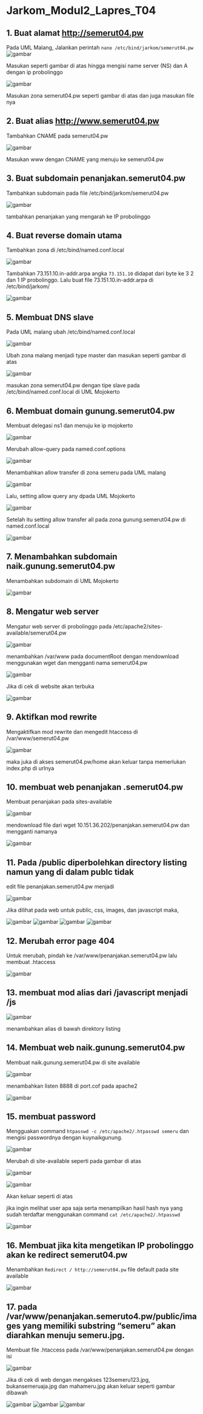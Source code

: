 # Jarkom_Modul2_Lapres_T04

## 1. Buat alamat http://semerut04.pw 

Pada UML Malang, Jalankan perintah `nano /etc/bind/jarkom/semerut04.pw`
![gambar](https://user-images.githubusercontent.com/55182321/99148818-7c891d80-26bc-11eb-9bb4-269653957860.png)

Masukan seperti gambar di atas hingga mengisi name server (NS) dan A dengan ip probolinggo

![gambar](https://user-images.githubusercontent.com/55182321/99148899-151f9d80-26bd-11eb-86bd-0cee16d3863f.png)

Masukan zona semerut04.pw seperti gambar di atas dan juga masukan file nya

## 2. Buat alias http://www.semerut04.pw

Tambahkan CNAME pada semerut04.pw

![gambar](https://user-images.githubusercontent.com/55182321/99148818-7c891d80-26bc-11eb-9bb4-269653957860.png)

Masukan www dengan CNAME yang menuju ke semerut04.pw

## 3. Buat subdomain penanjakan.semerut04.pw

Tambahkan subdomain pada file /etc/bind/jarkom/semerut04.pw

![gambar](https://user-images.githubusercontent.com/55182321/99148818-7c891d80-26bc-11eb-9bb4-269653957860.png)

tambahkan penanjakan yang mengarah ke IP probolinggo

## 4. Buat reverse domain utama

Tambahkan zona di /etc/bind/named.conf.local

![gambar](https://user-images.githubusercontent.com/55182321/99149125-b9eeaa80-26be-11eb-80b3-d36e7a471f0a.png)

Tambahkan 73.151.10.in-addr.arpa angka `73.151.10` didapat dari byte ke 3 2 dan 1 IP probolinggo. Lalu buat file 73.151.10.in-addr.arpa di /etc/bind/jarkom/

![gambar](https://user-images.githubusercontent.com/55182321/99149212-37b2b600-26bf-11eb-8909-c665ee351fb1.png)

## 5. Membuat DNS slave

Pada UML malang ubah  /etc/bind/named.conf.local

![gambar](https://user-images.githubusercontent.com/55182321/99149539-44380e00-26c1-11eb-81c5-cdfe90fabe26.png)

Ubah zona malang menjadi type master dan masukan seperti gambar di atas

![gambar](https://user-images.githubusercontent.com/55182321/99149649-fd96e380-26c1-11eb-92dc-ed2d046d1090.png)

masukan zona semerut04.pw dengan tipe slave pada /etc/bind/named.conf.local di UML Mojokerto

## 6. Membuat domain gunung.semerut04.pw

Membuat delegasi ns1 dan menuju ke ip mojokerto

![gambar](https://user-images.githubusercontent.com/55182321/99148818-7c891d80-26bc-11eb-9bb4-269653957860.png)

Merubah allow-query pada named.conf.options

![gambar](https://user-images.githubusercontent.com/55182321/99152786-891a6f80-26d6-11eb-8fbd-509f319319fd.png)

Menambahkan allow transfer di zona semeru pada UML malang

![gambar](https://user-images.githubusercontent.com/55182321/99149539-44380e00-26c1-11eb-81c5-cdfe90fabe26.png)

Lalu, setting allow query any dpada UML Mojokerto

![gambar](https://user-images.githubusercontent.com/55182321/99152907-6c326c00-26d7-11eb-95c7-17278113153c.png)

Setelah itu setting allow transfer all pada zona gunung.semerut04.pw di named.conf.local

![gambar](https://user-images.githubusercontent.com/55182321/99152937-abf95380-26d7-11eb-9456-f474cb36cf9d.png)


## 7. Menambahkan subdomain naik.gunung.semerut04.pw

Menambahkan subdomain di UML Mojokerto

![gambar](https://user-images.githubusercontent.com/55182321/99152976-ef53c200-26d7-11eb-8aef-45051efc999c.png)

## 8. Mengatur web server 

Mengatur web server di probolinggo pada /etc/apache2/sites-available/semerut04.pw

![gambar](https://user-images.githubusercontent.com/55182321/99153624-12807080-26dc-11eb-9a55-425a9fb3fe2c.png)

menambahkan /var/www pada documentRoot dengan mendownload menggunakan wget dan mengganti nama semerut04.pw

![gambar](https://user-images.githubusercontent.com/55182321/99153680-976b8a00-26dc-11eb-9fda-34099d4c8f69.png)

Jika di cek di website akan terbuka 

![gambar](https://user-images.githubusercontent.com/55182321/99153721-f0d3b900-26dc-11eb-8374-2d135783e388.png)


## 9. Aktifkan mod rewrite

Mengaktifkan mod rewrite dan mengedit htaccess di /var/www/semerut04.pw

![gambar](https://user-images.githubusercontent.com/55182321/99153995-f9c58a00-26de-11eb-8e93-60b00a834c16.png)

maka juka di akses semerut04.pw/home akan keluar tanpa memerlukan index.php di urlnya

## 10. membuat web penanjakan .semerut04.pw

Membuat penanjakan pada sites-available 

![gambar](https://user-images.githubusercontent.com/55182321/99154220-b10ed080-26e0-11eb-9a42-3a1e7d675487.png)

mendownload file dari wget 10.151.36.202/penanjakan.semerut04.pw dan mengganti namanya

![gambar](https://user-images.githubusercontent.com/55182321/99154367-cf290080-26e1-11eb-9c9a-fdbc9033e7e1.png)

## 11. Pada /public diperbolehkan directory listing namun yang di dalam publc tidak

edit file penanjakan.semerut04.pw menjadi 

![gambar](https://user-images.githubusercontent.com/55182321/99154427-4bbbdf00-26e2-11eb-8aa5-75536ac72b7e.png)

Jika dilihat pada web untuk public, css, images, dan javascript maka,

![gambar](https://user-images.githubusercontent.com/55182321/99155657-74e16d00-26ec-11eb-932a-678bb9d01bd9.png)
![gambar](https://user-images.githubusercontent.com/55182321/99155662-84f94c80-26ec-11eb-98fd-c17d8ec9f35e.png)
![gambar](https://user-images.githubusercontent.com/55182321/99155665-90e50e80-26ec-11eb-9819-aec8fd03e135.png)
![gambar](https://user-images.githubusercontent.com/55182321/99155672-9b070d00-26ec-11eb-9b76-6b9fbbeb483d.png)


## 12. Merubah error page 404 

Untuk merubah, pindah ke /var/www/penanjakan.semerut04.pw lalu membuat .htaccess 

![gambar](https://user-images.githubusercontent.com/55182321/99154508-e1f00500-26e2-11eb-8382-05daa50ff7f5.png)

## 13. membuat mod alias dari /javascript menjadi /js

![gambar](https://user-images.githubusercontent.com/55182321/99154427-4bbbdf00-26e2-11eb-8aa5-75536ac72b7e.png)

menambahkan alias di bawah direktory listing

## 14. Membuat web naik.gunung.semerut04.pw

Membuat naik.gunung.semerut04.pw di site available

![gambar](https://user-images.githubusercontent.com/55182321/99154828-63489700-26e5-11eb-83b7-b116ba30b4ab.png)

menambahkan listen 8888 di port.cof pada apache2

![gambar](https://user-images.githubusercontent.com/55182321/99154939-3fd21c00-26e6-11eb-9cdf-78665b9c8e20.png)

## 15. membuat password 

Mengguakan command `htpasswd -c /etc/apache2/.htpasswd semeru` dan mengisi passwordnya dengan kuynaikgunung. 

![gambar](https://user-images.githubusercontent.com/55182321/99155201-5f6a4400-26e8-11eb-8bee-6b71c166daf7.png)

Merubah di site-available seperti pada gambar di atas

![gambar](https://user-images.githubusercontent.com/55182321/99155327-7493a280-26e9-11eb-8cde-715c4b47762c.png)

![gambar](https://user-images.githubusercontent.com/55182321/99155342-9bea6f80-26e9-11eb-9a9b-ec9a7e050a16.png)


Akan keluar seperti di atas

jika ingin melihat user apa saja serta menampilkan hasil hash nya yang sudah terdaftar menggunakan command `cat /etc/apache2/.htpasswd`

![gambar](https://user-images.githubusercontent.com/55182321/99155380-026f8d80-26ea-11eb-8b1c-c1317317b9e8.png)

## 16. Membuat jika kita mengetikan IP probolinggo akan ke redirect semerut04.pw

Menambahkan `Redirect / http://semerut04.pw`  file default pada site available 

![gambar](https://user-images.githubusercontent.com/55182321/99155479-d1dc2380-26ea-11eb-8e26-d2c0088e0586.png)


## 17. pada /var/www/penanjakan.semeruto4.pw/public/images yang memiliki substring “semeru” akan diarahkan menuju semeru.jpg.

Membuat file .htaccess pada /var/www/penanjakan.semerut04.pw dengan isi

![gambar](https://user-images.githubusercontent.com/55182321/99155559-91c97080-26eb-11eb-9f58-360b6079185f.png)

Jika di cek di web dengan mengakses 123semeru123.jpg, bukansemeruaja.jpg dan mahameru.jpg akan keluar seperti gambar dibawah 

![gambar](https://user-images.githubusercontent.com/55182321/99155591-e53bbe80-26eb-11eb-810b-7299c1efae8f.png)
![gambar](https://user-images.githubusercontent.com/55182321/99155601-f5ec3480-26eb-11eb-8cf1-6b6df8db1865.png)
![gambar](https://user-images.githubusercontent.com/55182321/99155615-0c928b80-26ec-11eb-8cf0-5e884173d088.png)
